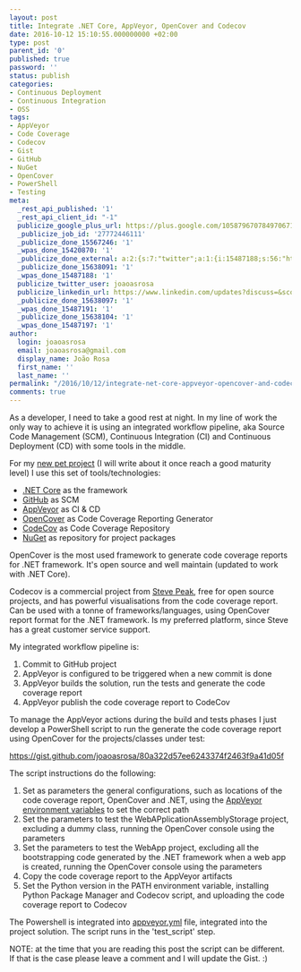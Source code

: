 ```yaml
---
layout: post
title: Integrate .NET Core, AppVeyor, OpenCover and Codecov
date: 2016-10-12 15:10:55.000000000 +02:00
type: post
parent_id: '0'
published: true
password: ''
status: publish
categories:
- Continuous Deployment
- Continuous Integration
- OSS
tags:
- AppVeyor
- Code Coverage
- Codecov
- Gist
- GitHub
- NuGet
- OpenCover
- PowerShell
- Testing
meta:
  _rest_api_published: '1'
  _rest_api_client_id: "-1"
  publicize_google_plus_url: https://plus.google.com/105879670784970671735/posts/ewE93EmDSew
  _publicize_job_id: '27772446111'
  _publicize_done_15567246: '1'
  _wpas_done_15420870: '1'
  _publicize_done_external: a:2:{s:7:"twitter";a:1:{i:15487188;s:56:"https://twitter.com/joaoasrosa/status/786232002001248256";}s:8:"facebook";a:1:{i:15487197;s:38:"https://facebook.com/10154816127488287";}}
  _publicize_done_15638091: '1'
  _wpas_done_15487188: '1'
  publicize_twitter_user: joaoasrosa
  publicize_linkedin_url: https://www.linkedin.com/updates?discuss=&scope=27794317&stype=M&topic=6191997695515717632&type=U&a=W5mG
  _publicize_done_15638097: '1'
  _wpas_done_15487191: '1'
  _publicize_done_15638104: '1'
  _wpas_done_15487197: '1'
author:
  login: joaoasrosa
  email: joaoasrosa@gmail.com
  display_name: João Rosa
  first_name: ''
  last_name: ''
permalink: "/2016/10/12/integrate-net-core-appveyor-opencover-and-codecov/"
comments: true
---
```

As a developer, I need to take a good rest at night. In my line of work the only way to achieve it is using an integrated workflow pipeline, aka Source Code Management (SCM), Continuous Integration (CI) and Continuous Deployment (CD) with some tools in the middle.

For my [new pet project](https://github.com/joaoasrosa/unittestsexternalsources) (I will write about it once reach a good maturity level) I use this set of tools/technologies:

*   [.NET Core](https://www.microsoft.com/net/core) as the framework
*   [GitHub](https://github.com/) as SCM
*   [AppVeyor](https://www.appveyor.com/) as CI & CD
*   [OpenCover](https://github.com/OpenCover/opencover) as Code Coverage Reporting Generator
*   [CodeCov](https://codecov.io/) as Code Coverage Repository
*   [NuGet](http://nuget.org/) as repository for project packages

OpenCover is the most used framework to generate code coverage reports for .NET framework. It's open source and well maintain (updated to work with .NET Core).

Codecov is a commercial project from [Steve Peak](https://twitter.com/iopeak), free for open source projects, and has powerful visualisations from the code coverage report. Can be used with a tonne of frameworks/languages, using OpenCover report format for the .NET framework. Is my preferred platform, since Steve has a great customer service support.

My integrated workflow pipeline is:

1.  Commit to GitHub project
2.  AppVeyor is configured to be triggered when a new commit is done
3.  AppVeyor builds the solution, run the tests and generate the code coverage report
4.  AppVeyor publish the code coverage report to CodeCov

To manage the AppVeyor actions during the build and tests phases I just develop a PowerShell script to run the generate the code coverage report using OpenCover for the projects/classes under test:

https://gist.github.com/joaoasrosa/80a322d57ee6243374f2463f9a41d05f

The script instructions do the following:

1.  Set as parameters the general configurations, such as locations of the code coverage report, OpenCover and .NET, using the [AppVeyor environment variables](https://www.appveyor.com/docs/environment-variables/) to set the correct path
2.  Set the parameters to test the WebAPplicationAssemblyStorage project, excluding a dummy class, running the OpenCover console using the parameters
3.  Set the parameters to test the WebApp project, excluding all the bootstrapping code generated by the .NET framework when a web app is created, running the OpenCover console using the parameters
4.  Copy the code coverage report to the AppVeyor artifacts
5.  Set the Python version in the PATH environment variable, installing Python Package Manager and Codecov script, and uploading the code coverage report to Codecov

The Powershell is integrated into [appveyor.yml](https://github.com/joaoasrosa/unittestsexternalsources/blob/master/appveyor.yml) file, integrated into the project solution. The script runs in the 'test_script' step.

NOTE: at the time that you are reading this post the script can be different. If that is the case please leave a comment and I will update the Gist. :)
